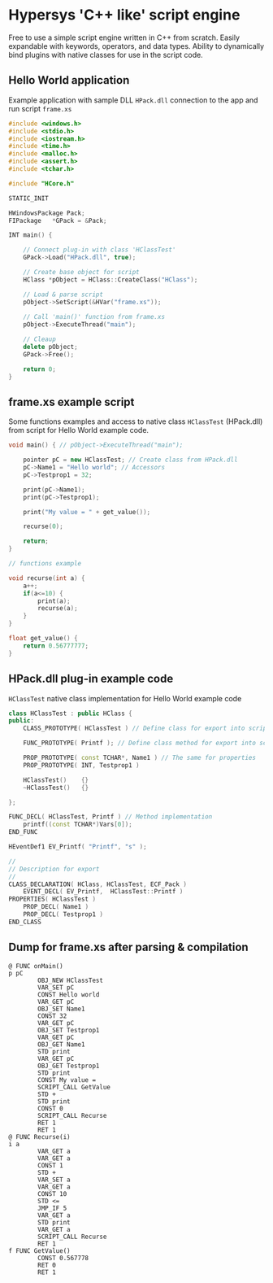 # Hypersys 'C++ like' script engine

Free to use a simple script engine written in C++ from scratch. Easily expandable with keywords, operators, and data types. Ability to dynamically bind plugins with native classes for use in the script code.

## Hello World application

Example application with sample DLL `HPack.dll` connection to the app and run script `frame.xs`

```C++
#include <windows.h>
#include <stdio.h>
#include <iostream.h>
#include <time.h>
#include <malloc.h>
#include <assert.h>
#include <tchar.h>

#include "HCore.h"

STATIC_INIT

HWindowsPackage Pack;
FIPackage	*GPack = &Pack;

INT main() {

	// Connect plug-in with class 'HClassTest'
	GPack->Load("HPack.dll", true);

	// Create base object for script
	HClass *pObject = HClass::CreateClass("HClass");

	// Load & parse script
	pObject->SetScript(&HVar("frame.xs"));
	
	// Call 'main()' function from frame.xs
	pObject->ExecuteThread("main");

	// Cleaup
	delete pObject;
	GPack->Free();

	return 0;
}
```

## frame.xs example script

Some functions examples and access to native class `HClassTest` (HPack.dll) from script for Hello World example code.

```C++
void main() { // pObject->ExecuteThread("main");

	pointer pC = new HClassTest; // Create class from HPack.dll
	pC->Name1 = "Hello world"; // Accessors
	pC->Testprop1 = 32;

	print(pC->Name1);
	print(pC->Testprop1);

	print("My value = " + get_value());

	recurse(0);

	return;
}

// functions example

void recurse(int a) {
	a++;
	if(a<=10) {
		print(a);
		recurse(a);
	}
}

float get_value() {
	return 0.56777777;
}
```

## HPack.dll plug-in example code

`HClassTest` native class implementation for Hello World example code

```C++
class HClassTest : public HClass {
public:
	CLASS_PROTOTYPE( HClassTest ) // Define class for export into script engine

	FUNC_PROTOTYPE( Printf ); // Define class method for export into script engine

	PROP_PROTOTYPE( const TCHAR*, Name1 ) // The same for properties
	PROP_PROTOTYPE( INT, Testprop1 )

	HClassTest()	{}
	~HClassTest()	{}

};

FUNC_DECL( HClassTest, Printf ) // Method implementation
	printf((const TCHAR*)Vars[0]);
END_FUNC

HEventDef1 EV_Printf( "Printf", "s" );

//
// Description for export
//
CLASS_DECLARATION( HClass, HClassTest, ECF_Pack )
	EVENT_DECL( EV_Printf,	HClassTest::Printf )
PROPERTIES( HClassTest )
	PROP_DECL( Name1 )
	PROP_DECL( Testprop1 )
END_CLASS
```

## Dump for frame.xs after parsing & compilation

```
@ FUNC onMain()
p pC
		OBJ_NEW HClassTest
		VAR_SET pC
		CONST Hello world
		VAR_GET pC
		OBJ_SET Name1
		CONST 32
		VAR_GET pC
		OBJ_SET Testprop1
		VAR_GET pC
		OBJ_GET Name1
		STD print
		VAR_GET pC
		OBJ_GET Testprop1
		STD print
		CONST My value = 
		SCRIPT_CALL GetValue
		STD +
		STD print
		CONST 0
		SCRIPT_CALL Recurse
		RET 1
		RET 1
@ FUNC Recurse(i)
i a
		VAR_GET a
		VAR_GET a
		CONST 1
		STD +
		VAR_SET a
		VAR_GET a
		CONST 10
		STD <=
		JMP_IF 5
		VAR_GET a
		STD print
		VAR_GET a
		SCRIPT_CALL Recurse
		RET 1
f FUNC GetValue()
		CONST 0.567778
		RET 0
		RET 1
```

